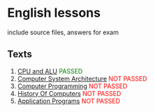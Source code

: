 # English lessons

include source files, answers for exam

## Texts

1. [CPU and ALU](Cpu%20and%20ALU.md) <span style="color: green"> PASSED </span>
2. [Computer System Architecture](Computer%20System%20Architecture.md) <span style="color: red"> NOT PASSED </span>
3. [Computer Programming](Computer%20Programming.md) <span style="color: red"> NOT PASSED </span>
4. [History Of Computers](History%20of%20Computers.md) <span style="color: red"> NOT PASSED </span>
5. [Application Programs](Application%20Programs.md) <span style="color: red"> NOT PASSED </span>
